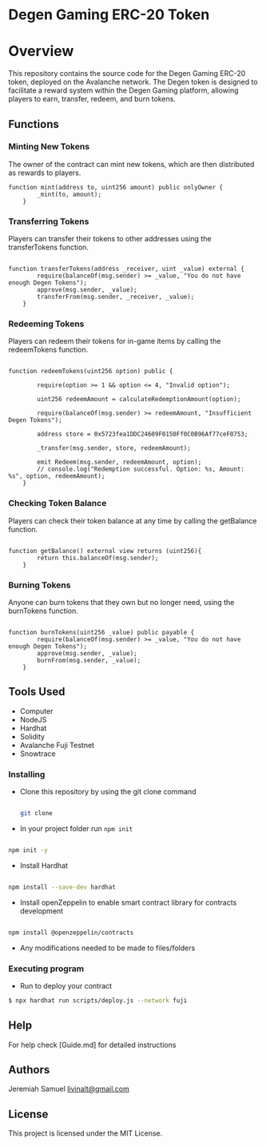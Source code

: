 # Degen Gaming ERC-20 Token

# Overview
This repository contains the source code for the Degen Gaming ERC-20 token, deployed on the Avalanche network. The Degen token is designed to facilitate a reward system within the Degen Gaming platform, allowing players to earn, transfer, redeem, and burn tokens.

## Functions

### Minting New Tokens
The owner of the contract can mint new tokens, which are then distributed as rewards to players.

```solidity
function mint(address to, uint256 amount) public onlyOwner {
        _mint(to, amount);
    }

```

### Transferring Tokens
Players can transfer their tokens to other addresses using the transferTokens function.

```solidity

function transferTokens(address _receiver, uint _value) external {
        require(balanceOf(msg.sender) >= _value, "You do not have enough Degen Tokens");
        approve(msg.sender, _value);
        transferFrom(msg.sender, _receiver, _value);
    }

```

### Redeeming Tokens
Players can redeem their tokens for in-game items by calling the redeemTokens function.

```solidity

function redeemTokens(uint256 option) public {
        
        require(option >= 1 && option <= 4, "Invalid option");

        uint256 redeemAmount = calculateRedemptionAmount(option);

        require(balanceOf(msg.sender) >= redeemAmount, "Insufficient Degen Tokens");

        address store = 0x5723fea1DDC24609F0150Ff0C0B96Af77ceF0753;

        _transfer(msg.sender, store, redeemAmount);

        emit Redeem(msg.sender, redeemAmount, option);
        // console.log("Redemption successful. Option: %s, Amount: %s", option, redeemAmount);
    }

```

### Checking Token Balance
Players can check their token balance at any time by calling the getBalance function.

```solidity

function getBalance() external view returns (uint256){
        return this.balanceOf(msg.sender);
    }

```

### Burning Tokens
Anyone can burn tokens that they own but no longer need, using the burnTokens function.

```solidity

function burnTokens(uint256 _value) public payable {
        require(balanceOf(msg.sender) >= _value, "You do not have enough Degen Tokens");
        approve(msg.sender, _value);
        burnFrom(msg.sender, _value);
    }

```

## Tools Used
*   Computer
*   NodeJS
*   Hardhat
*   Solidity
*   Avalanche Fuji Testnet
*   Snowtrace

### Installing

* Clone this repository by using the git clone command
    ```bash

    git clone

    ```
* In your project folder run `npm init`

```bash

npm init -y

```

* Install Hardhat
```bash

npm install --save-dev hardhat

```
* Install openZeppelin to enable smart contract library for contracts development
```bash

npm install @openzeppelin/contracts

```
* Any modifications needed to be made to files/folders

### Executing program

* Run to deploy your contract
```bash
$ npx hardhat run scripts/deploy.js --network fuji
```

## Help
For help check [Guide.md] for detailed instructions 

## Authors

Jeremiah Samuel
livinalt@gmail.com

## License

This project is licensed under the MIT License.
